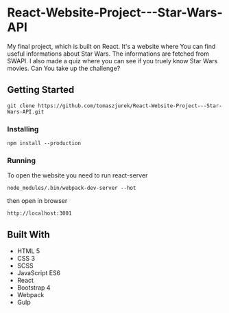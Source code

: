 # React-Website-Project---Star-Wars-API
My final project, which is built on React. It's a website where You can find useful informations about Star Wars. The informations are fetched from SWAPI. I also made a quiz where you can see if you truely know Star Wars movies. Can You take up the challenge?

## Getting Started
```
git clone https://github.com/tomaszjurek/React-Website-Project---Star-Wars-API.git
```

### Installing
```
npm install --production
```

### Running
To open the website you need to run react-server
```
node_modules/.bin/webpack-dev-server --hot
```
then open in browser
```
http://localhost:3001
```

## Built With
* HTML 5
* CSS 3
* SCSS
* JavaScript ES6
* React
* Bootstrap 4
* Webpack
* Gulp
